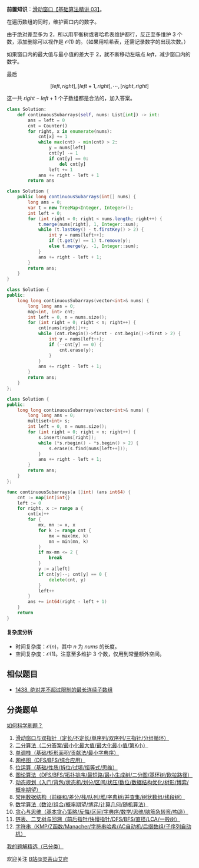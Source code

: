 **前置知识**：[滑动窗口【基础算法精讲 03】](https://www.bilibili.com/video/BV1hd4y1r7Gq/)。

在遍历数组的同时，维护窗口内的数字。

由于绝对差至多为 $2$，所以用平衡树或者哈希表维护都行，反正至多维护 $3$ 个数，添加删除可以视作是 $\mathcal{O}(1)$ 的。（如果用哈希表，还需记录数字的出现次数。）

如果窗口内的最大值与最小值的差大于 $2$，就不断移动左端点 $\textit{left}$，减少窗口内的数字。

最后

$$
[\textit{left},\textit{right}],[\textit{left}+1,\textit{right}],\cdots,[\textit{right},\textit{right}]
$$

这一共 $\textit{right}-\textit{left}+1$ 个子数组都是合法的，加入答案。

```py [sol-Python3]
class Solution:
    def continuousSubarrays(self, nums: List[int]) -> int:
        ans = left = 0
        cnt = Counter()
        for right, x in enumerate(nums):
            cnt[x] += 1
            while max(cnt) - min(cnt) > 2:
                y = nums[left]
                cnt[y] -= 1
                if cnt[y] == 0:
                    del cnt[y]
                left += 1
            ans += right - left + 1
        return ans
```

```java [sol-Java]
class Solution {
    public long continuousSubarrays(int[] nums) {
        long ans = 0;
        var t = new TreeMap<Integer, Integer>();
        int left = 0;
        for (int right = 0; right < nums.length; right++) {
            t.merge(nums[right], 1, Integer::sum);
            while (t.lastKey() - t.firstKey() > 2) {
                int y = nums[left++];
                if (t.get(y) == 1) t.remove(y);
                else t.merge(y, -1, Integer::sum);
            }
            ans += right - left + 1;
        }
        return ans;
    }
}
```

```cpp [sol-C++ map]
class Solution {
public:
    long long continuousSubarrays(vector<int>& nums) {
        long long ans = 0;
        map<int, int> cnt;
        int left = 0, n = nums.size();
        for (int right = 0; right < n; right++) {
            cnt[nums[right]]++;
            while (cnt.rbegin()->first - cnt.begin()->first > 2) {
                int y = nums[left++];
                if (--cnt[y] == 0) {
                    cnt.erase(y);
                }
            }
            ans += right - left + 1;
        }
        return ans;
    }
};
```

```cpp [sol-C++ multiset]
class Solution {
public:
    long long continuousSubarrays(vector<int>& nums) {
        long long ans = 0;
        multiset<int> s;
        int left = 0, n = nums.size();
        for (int right = 0; right < n; right++) {
            s.insert(nums[right]);
            while (*s.rbegin() - *s.begin() > 2) {
                s.erase(s.find(nums[left++]));
            }
            ans += right - left + 1;
        }
        return ans;
    }
};
```

```go [sol-Go]
func continuousSubarrays(a []int) (ans int64) {
	cnt := map[int]int{}
	left := 0
	for right, x := range a {
		cnt[x]++
		for {
			mx, mn := x, x
			for k := range cnt {
				mx = max(mx, k)
				mn = min(mn, k)
			}
			if mx-mn <= 2 {
				break
			}
			y := a[left]
			if cnt[y]--; cnt[y] == 0 {
				delete(cnt, y)
			}
			left++
		}
		ans += int64(right - left + 1)
	}
	return
}
```

#### 复杂度分析

- 时间复杂度：$\mathcal{O}(n)$，其中 $n$ 为 $\textit{nums}$ 的长度。
- 空间复杂度：$\mathcal{O}(1)$。注意至多维护 $3$ 个数，仅用到常量额外空间。

## 相似题目

- [1438. 绝对差不超过限制的最长连续子数组](https://leetcode.cn/problems/longest-continuous-subarray-with-absolute-diff-less-than-or-equal-to-limit/)

## 分类题单

[如何科学刷题？](https://leetcode.cn/circle/discuss/RvFUtj/)

1. [滑动窗口与双指针（定长/不定长/单序列/双序列/三指针/分组循环）](https://leetcode.cn/circle/discuss/0viNMK/)
2. [二分算法（二分答案/最小化最大值/最大化最小值/第K小）](https://leetcode.cn/circle/discuss/SqopEo/)
3. [单调栈（基础/矩形面积/贡献法/最小字典序）](https://leetcode.cn/circle/discuss/9oZFK9/)
4. [网格图（DFS/BFS/综合应用）](https://leetcode.cn/circle/discuss/YiXPXW/)
5. [位运算（基础/性质/拆位/试填/恒等式/思维）](https://leetcode.cn/circle/discuss/dHn9Vk/)
6. [图论算法（DFS/BFS/拓扑排序/最短路/最小生成树/二分图/基环树/欧拉路径）](https://leetcode.cn/circle/discuss/01LUak/)
7. [动态规划（入门/背包/状态机/划分/区间/状压/数位/数据结构优化/树形/博弈/概率期望）](https://leetcode.cn/circle/discuss/tXLS3i/)
8. [常用数据结构（前缀和/差分/栈/队列/堆/字典树/并查集/树状数组/线段树）](https://leetcode.cn/circle/discuss/mOr1u6/)
9. [数学算法（数论/组合/概率期望/博弈/计算几何/随机算法）](https://leetcode.cn/circle/discuss/IYT3ss/)
10. [贪心与思维（基本贪心策略/反悔/区间/字典序/数学/思维/脑筋急转弯/构造）](https://leetcode.cn/circle/discuss/g6KTKL/)
11. [链表、二叉树与回溯（前后指针/快慢指针/DFS/BFS/直径/LCA/一般树）](https://leetcode.cn/circle/discuss/K0n2gO/)
12. [字符串（KMP/Z函数/Manacher/字符串哈希/AC自动机/后缀数组/子序列自动机）](https://leetcode.cn/circle/discuss/SJFwQI/)

[我的题解精选（已分类）](https://github.com/EndlessCheng/codeforces-go/blob/master/leetcode/SOLUTIONS.md)

欢迎关注 [B站@灵茶山艾府](https://space.bilibili.com/206214)
